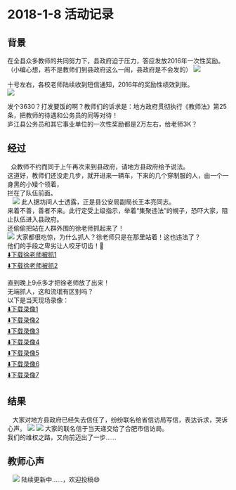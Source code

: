 # 2018-1-8 活动记录
## 背景

   在全县众多教师的共同努力下，县政府迫于压力，答应发放2016年一次性奖励。（小编心想，若不是教师们到县政府这么一闹，县政府是不会发的）
   ![](https://github.com/25thAssociation/LuJiang/blob/master/2018-1-8-Activity/20180102%E5%85%B3%E4%BA%8E%E5%A5%96%E5%8A%B1%E8%A1%8C%E7%BB%A9%E6%95%88%E5%B7%A5%E8%B5%84%E7%9A%84%E7%9F%AD%E4%BF%A1%E6%88%AA%E5%B1%8F.jpeg)
   
   十号左右，各校老师陆续收到短信通知，2016年的奖励性绩效到账。<br/>
   ![](https://github.com/25thAssociation/LuJiang/blob/master/2018-1-8-Activity/%E5%BA%90%E6%B1%9F%E5%8E%BF%E6%9F%90%E5%AD%A6%E6%A0%A1%E5%8F%91%E7%9F%AD%E4%BF%A1%E9%80%9A%E7%9F%A5%E4%B8%80%E6%AC%A1%E6%80%A7%E5%A5%96%E5%8A%B1%E5%B7%B2%E7%BB%8F%E5%88%B0%E5%B8%90.jpg)
   
   发个3630？打发要饭的啊？教师们的诉求是：地方政府贯彻执行《教师法》第25条，把教师的待遇和公务员的同等对待！<br/>
   庐江县公务员和其它事业单位的一次性奖励都是2万左右，给老师3K？<br/>
  
## 经过

   众教师不约而同于上午再次来到县政府，请地方县政府给予说法。<br/>
   这道好，教师们还没走几步，就开进来一辆车，下来的几个穿制服的人，由一个一身黑的小矮个领着，<br/>
拦在了队伍前面。<br/>
   ![](https://github.com/25thAssociation/LuJiang/blob/master/2018-1-8-Activity/%E5%85%AC%E5%AE%89%E5%B1%80%E5%89%AF%E5%B1%80%E9%95%BF%E7%8E%8B%E6%9C%AC%E4%BA%AEmmexport1515756447031.jpg)
   此人据坊间人士透露，正是县公安局副局长王本亮同志。<br/>
   来着不善，善者不来。此行定受上级指示，举着“集聚违法”的幌子，恐吓大家，阻止队伍进入县政府。<br/>
   还偷偷把站在人群外围的徐老师抓起来了！<br/>
   ![](https://github.com/25thAssociation/LuJiang/blob/master/2018-1-8-Activity/2018-1-8%E5%BE%90%E8%80%81%E5%B8%88%E8%A2%AB%E6%8A%93.jpg)
   大家都很吃惊，为什么抓人？徐老师只是在那里站着！这也违法了？<br/>
   他们的手段之卑劣让人咬牙切齿！:knife:<br/>
   [:arrow_down:下载徐老师被抓1](https://github.com/25thAssociation/LuJiang/raw/master/2018-1-8-Activity/20180108%E5%BE%90%E8%80%81%E5%B8%88%E8%A2%AB%E6%8A%931515756420459.mp4)<br/>
   [:arrow_down:下载徐老师被抓2](https://github.com/25thAssociation/LuJiang/raw/master/2018-1-8-Activity/20180108%E5%BE%90%E8%80%81%E5%B8%88%E8%A2%AB%E6%8A%931515756429068.mp4)<br/>
   
   直到晚上9点多才把徐老师放了出来！<br/>
   无端抓人，这和流氓有区别吗？<br/>
   以下是当天现场录像：<br/>
   [:arrow_down:下载录像1](https://github.com/25thAssociation/LuJiang/raw/master/2018-1-8-Activity/201801081515519807451.mp4)<br/>
   [:arrow_down:下载录像2](https://github.com/25thAssociation/LuJiang/raw/master/2018-1-8-Activity/20180108%E7%8E%B0%E5%9C%BA1515756437545.mp4)<br/>
   [:arrow_down:下载录像3](https://github.com/25thAssociation/LuJiang/raw/master/2018-1-8-Activity/201801081515544263973.mp4)<br/>
   [:arrow_down:下载录像4](https://github.com/25thAssociation/LuJiang/raw/master/2018-1-8-Activity/201801081515544293774.mp4)<br/>
   [:arrow_down:下载录像5](https://github.com/25thAssociation/LuJiang/raw/master/2018-1-8-Activity/201801081515544303206.mp4)<br/>
   [:arrow_down:下载录像6](https://github.com/25thAssociation/LuJiang/raw/master/2018-1-8-Activity/201801081515544311943.mp4)<br/>
   [:arrow_down:下载录像7](https://github.com/25thAssociation/LuJiang/raw/master/2018-1-8-Activity/201801081515544322175.mp4)<br/>
      
## 结果
   大家对地方县政府已经失去信任了，纷纷联名给省信访局写信，表达诉求，哭诉心声。
   ![](https://github.com/25thAssociation/LuJiang/blob/master/2018-1-8-Activity/%E6%95%99%E5%B8%88%E5%9C%A8%E8%AF%B7%E6%84%BF%E4%B9%A6%E4%B8%8A%E7%AD%BE%E5%AD%97IMG_20180108_105052.jpg)
   ![](https://github.com/25thAssociation/LuJiang/blob/master/2018-1-8-Activity/%E6%95%99%E5%B8%88%E5%9C%A8%E8%AF%B7%E6%84%BF%E4%B9%A6%E4%B8%8A%E7%AD%BE%E5%AD%97IMG_20180108_105055.jpg)
   大家的联名信于当天递交给了合肥市信访局。<br/>
   我们的维权之路，又向前迈出了一步......<br/>
## 教师心声
   ![](https://github.com/25thAssociation/LuJiang/blob/master/2018-1-8-Activity/mmexport1515408537142.jpg)
陆续更新中……，欢迎投稿:smile:
